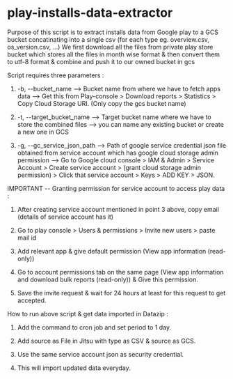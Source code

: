 # play-installs-data-extractor
Purpose of this script is to extract installs data from Google play to a GCS bucket concatinating into a single csv (for each type eg. overview.csv, os_version.csv, ...)
We first download all the files from private play store bucket which stores all the files in month wise format & then convert them to utf-8 format & combine and push it to our owned bucket in gcs


Script requires three parameters :

1. -b, --bucket_name
--> Bucket name from where we have to fetch apps data
--> Get this from Play-console > Download reports > Statistics > Copy Cloud Storage URI. (Only copy the gcs bucket name)


2. -t, --target_bucket_name
--> Target bucket name where we have to store the combined files
--> you can name any existing bucket or create a new one in GCS


3. -g, --gc_service_json_path
--> Path of google service credential json file obtained from service account which has google cloud storage admin permission
--> Go to Google cloud console > IAM & Admin > Service Account > Create service account > (grant cloud storage admin permission) > Click that service account > Keys > ADD KEY > JSON.



IMPORTANT -- Granting permission for service account to access play data :

1. After creating service account mentioned in point 3 above, copy email (details of service account has it)

2. Go to play console > Users & permissions > Invite new users > paste mail id

3. Add relevant app & give default permission (View app information (read-only))

4. Go to account permissions tab on the same page (View app information and download bulk reports (read-only)) & Give this permission.

5. Save the invite request & wait for 24 hours at least for this request to get accepted.



How to run above script & get data imported in Datazip : 

1. Add the command to cron job and set period to 1 day.

2. Add source as File in Jitsu with type as CSV & source as GCS.

3. Use the same service account json as security credential.

4. This will import updated data everyday.